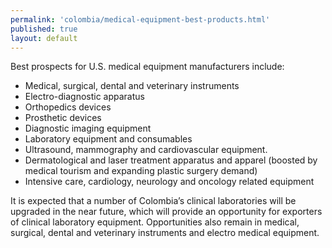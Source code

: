 ```yaml
---
permalink: 'colombia/medical-equipment-best-products.html'
published: true
layout: default
---
```

Best prospects for U.S. medical equipment manufacturers include:

* Medical, surgical, dental and veterinary instruments
* Electro-diagnostic apparatus
* Orthopedics devices
* Prosthetic devices
* Diagnostic imaging equipment
* Laboratory equipment and consumables
* Ultrasound, mammography and cardiovascular equipment.
* Dermatological and laser treatment apparatus and apparel (boosted by medical tourism and expanding plastic surgery demand)
* Intensive care, cardiology, neurology and oncology related equipment

It is expected that a number of Colombia’s clinical laboratories will be upgraded in the near future, which will provide an opportunity for exporters of clinical laboratory equipment. Opportunities also remain in medical, surgical, dental and veterinary instruments and electro medical equipment.
